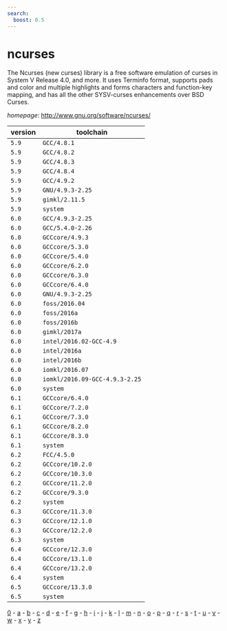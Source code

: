 ```yaml
---
search:
  boost: 0.5
---
```

# ncurses

The Ncurses (new curses) library is a free software emulation of curses in System V Release 4.0, and more. It uses Terminfo format, supports pads and color and multiple highlights and forms characters and function-key mapping, and has all the other SYSV-curses enhancements over BSD Curses.

*homepage*: <http://www.gnu.org/software/ncurses/>

version | toolchain
--------|----------
``5.9`` | ``GCC/4.8.1``
``5.9`` | ``GCC/4.8.2``
``5.9`` | ``GCC/4.8.3``
``5.9`` | ``GCC/4.8.4``
``5.9`` | ``GCC/4.9.2``
``5.9`` | ``GNU/4.9.3-2.25``
``5.9`` | ``gimkl/2.11.5``
``5.9`` | ``system``
``6.0`` | ``GCC/4.9.3-2.25``
``6.0`` | ``GCC/5.4.0-2.26``
``6.0`` | ``GCCcore/4.9.3``
``6.0`` | ``GCCcore/5.3.0``
``6.0`` | ``GCCcore/5.4.0``
``6.0`` | ``GCCcore/6.2.0``
``6.0`` | ``GCCcore/6.3.0``
``6.0`` | ``GCCcore/6.4.0``
``6.0`` | ``GNU/4.9.3-2.25``
``6.0`` | ``foss/2016.04``
``6.0`` | ``foss/2016a``
``6.0`` | ``foss/2016b``
``6.0`` | ``gimkl/2017a``
``6.0`` | ``intel/2016.02-GCC-4.9``
``6.0`` | ``intel/2016a``
``6.0`` | ``intel/2016b``
``6.0`` | ``iomkl/2016.07``
``6.0`` | ``iomkl/2016.09-GCC-4.9.3-2.25``
``6.0`` | ``system``
``6.1`` | ``GCCcore/6.4.0``
``6.1`` | ``GCCcore/7.2.0``
``6.1`` | ``GCCcore/7.3.0``
``6.1`` | ``GCCcore/8.2.0``
``6.1`` | ``GCCcore/8.3.0``
``6.1`` | ``system``
``6.2`` | ``FCC/4.5.0``
``6.2`` | ``GCCcore/10.2.0``
``6.2`` | ``GCCcore/10.3.0``
``6.2`` | ``GCCcore/11.2.0``
``6.2`` | ``GCCcore/9.3.0``
``6.2`` | ``system``
``6.3`` | ``GCCcore/11.3.0``
``6.3`` | ``GCCcore/12.1.0``
``6.3`` | ``GCCcore/12.2.0``
``6.3`` | ``system``
``6.4`` | ``GCCcore/12.3.0``
``6.4`` | ``GCCcore/13.1.0``
``6.4`` | ``GCCcore/13.2.0``
``6.4`` | ``system``
``6.5`` | ``GCCcore/13.3.0``
``6.5`` | ``system``

[0](../0/index.md) - [a](../a/index.md) - [b](../b/index.md) - [c](../c/index.md) - [d](../d/index.md) - [e](../e/index.md) - [f](../f/index.md) - [g](../g/index.md) - [h](../h/index.md) - [i](../i/index.md) - [j](../j/index.md) - [k](../k/index.md) - [l](../l/index.md) - [m](../m/index.md) - [n](../n/index.md) - [o](../o/index.md) - [p](../p/index.md) - [q](../q/index.md) - [r](../r/index.md) - [s](../s/index.md) - [t](../t/index.md) - [u](../u/index.md) - [v](../v/index.md) - [w](../w/index.md) - [x](../x/index.md) - [y](../y/index.md) - [z](../z/index.md)

